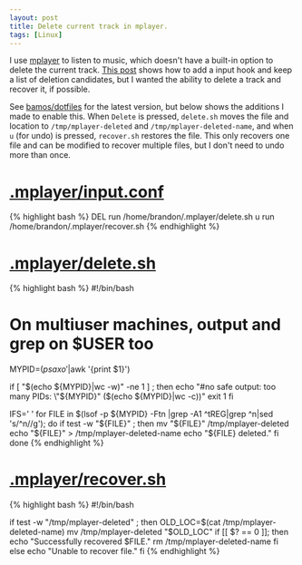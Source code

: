 ```yaml
---
layout: post
title: Delete current track in mplayer.
tags: [Linux]
---
```


I use [mplayer][mplayer] to listen to music, which doesn't have
a built-in option to delete the current track.
[This post][delete-post] shows how to add a input hook and
keep a list of deletion candidates, but I wanted the ability
to delete a track and recover it, if possible.

See [bamos/dotfiles][dotfiles-mplayer] for the latest version,
but below shows the additions I made to enable this.
When `Delete` is pressed, `delete.sh` moves
the file and location to `/tmp/mplayer-deleted` and
`/tmp/mplayer-deleted-name`, and when `u` (for undo) is pressed,
`recover.sh` restores the file.
This only recovers one file and can be modified to recover
multiple files, but I don't need to undo more than once.

# [.mplayer/input.conf][input.conf]
{% highlight bash %}
DEL run /home/brandon/.mplayer/delete.sh
u run /home/brandon/.mplayer/recover.sh
{% endhighlight %}

# [.mplayer/delete.sh][delete.sh]
{% highlight bash %}
#!/bin/bash

# On multiuser machines, output and grep on $USER too
MYPID=$(ps axo '%p %c'|grep [m]player$|awk '{print $1}')

if [ "$(echo ${MYPID}|wc -w)" -ne 1 ] ; then
  echo "#no safe output: too many PIDs: \"${MYPID}\" ($(echo ${MYPID}|wc -c))"
  exit 1
fi

IFS='
'
for FILE in $(lsof -p ${MYPID} -Ftn |grep -A1 ^tREG|grep ^n|sed 's/^n//g'); do
  if test -w "${FILE}" ; then
    mv "${FILE}" /tmp/mplayer-deleted
    echo "${FILE}" > /tmp/mplayer-deleted-name
    echo "${FILE} deleted."
  fi
done
{% endhighlight %}

# [.mplayer/recover.sh][recover.sh]
{% highlight bash %}
#!/bin/bash

if test -w "/tmp/mplayer-deleted" ; then
  OLD_LOC=$(cat /tmp/mplayer-deleted-name)
  mv /tmp/mplayer-deleted "$OLD_LOC"
  if [[ $? == 0 ]]; then
    echo "Successfully recovered $FILE."
    rm /tmp/mplayer-deleted-name
  fi
else
  echo "Unable to recover file."
fi
{% endhighlight %}

[mplayer]: http://www.mplayerhq.hu
[delete-post]: http://jurjenbokma.com/ApprenticesNotes/listing_files_from_mplayer.html
[dotfiles-mplayer]: https://github.com/bamos/dotfiles/tree/master/.mplayer

[input.conf]: https://github.com/bamos/dotfiles/blob/master/.mplayer/input.conf
[delete.sh]: https://github.com/bamos/dotfiles/blob/master/.mplayer/delete.sh
[recover.sh]: https://github.com/bamos/dotfiles/blob/master/.mplayer/recover.sh
